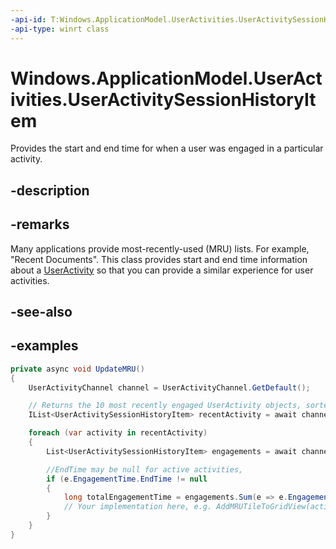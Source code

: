 ```yaml
---
-api-id: T:Windows.ApplicationModel.UserActivities.UserActivitySessionHistoryItem
-api-type: winrt class
---
```


<!-- Class syntax.
public class UserActivitySessionHistoryItem
-->

# Windows.ApplicationModel.UserActivities.UserActivitySessionHistoryItem
Provides the start and end time for when a user was engaged in a particular activity.

## -description

## -remarks
Many applications provide most-recently-used (MRU) lists. For example, "Recent Documents". This class provides start and end time information about a [UserActivity](useractivity.md) so that you can provide a similar experience for user activities.

## -see-also

## -examples
```csharp
private async void UpdateMRU()
{
    UserActivityChannel channel = UserActivityChannel.GetDefault();

    // Returns the 10 most recently engaged UserActivity objects, sorted by engagement EndTime (null EndTime first)
    IList<UserActivitySessionHistoryItem> recentActivity = await channel.GetRecentUserActivitiesAsync(maxUniqueActivities: 10);

    foreach (var activity in recentActivity)
    {
        List<UserActivitySessionHistoryItem> engagements = await channel.GetSessionHistoryItemsForUserActivityAsync(activity.ActivityId, new DateTimeOffset(DateTime.Now, TimeSpan.FromDays(1)));

        //EndTime may be null for active activities,
        if (e.EngagementTime.EndTime != null
        {
            long totalEngagementTime = engagements.Sum(e => e.EngagementTime.EndTime.Ticks - e.EngagementTime.StartTime.Ticks);
            // Your implementation here, e.g. AddMRUTileToGridView(activity, totalEngagementTime);
        }
    }
}
```
